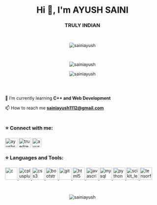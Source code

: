 <h1 align="center">Hi 👋, I'm AYUSH SAINI</h1>
<h3 align="center">TRULY INDIAN</h3>
<br>

<p align="center"> <img src="https://komarev.com/ghpvc/?username=sainiayusha&label=Profile%20views&color=0e75b6&style=flat" alt="sainiayush" /> </p>
<br>

<p align="center"> <img align="center" src="https://github-readme-stats.vercel.app/api?username=sainiayush" alt="sainiayush" /></p>
<p align="center"> <img align="center" src="https://github-readme-stats.vercel.app/api/top-langs/?username=sainiayush&layout=compact&langs_count=20" alt="sainiayush" />
</p>
<br>
<br>

🌱 I’m currently learning **C++ and Web Development**

📫  How to reach me **sainiayush1112@gmail.com**
<br>
<br>

<h3 align="left">⭐ Connect with me:</h3>
<p align="left"> 
<a href="https://www.linkedin.com/in/ayushsaini1005/" target="blank"><img align="center" src="https://cdn.jsdelivr.net/npm/simple-icons@3.0.1/icons/linkedin.svg" alt="ayushsaini1005" height="30" width="40" /></a>
<a href="https://auth.geeksforgeeks.org/user/truedreamer18/practice/" target="blank"><img align="center" src="https://cdn.jsdelivr.net/npm/simple-icons@3.0.1/icons/geeksforgeeks.svg" alt="truedreamer18/practice/" height="30" width="40" /></a>
 <a href="https://leetcode.com/varahamihira/" target="_blank"><img align="center" src="https://upload.wikimedia.org/wikipedia/commons/1/19/LeetCode_logo_black.png" alt="ayushsaini" height="30" width="30"/></a>
</p>

<h3 align="left">⭐ Languages and Tools:</h3>
<p align="left"> <a href="https://www.cprogramming.com/" target="_blank"> <img src="https://amanguptaofficial.netlify.app/images/c.png" alt="c" width="40" height="40"/> </a> <a href="https://www.w3schools.com/cpp/" target="_blank"> <img src="https://amanguptaofficial.netlify.app/images/c++1.png" alt="cplusplus" width="40" height="40"/> </a> <a href="https://www.w3schools.com/css/" target="_blank"> <img src="https://amanguptaofficial.netlify.app/images/css.png" alt="css3" width="40" height="40"/> </a>  <a href="https://getbootstrap.com/docs/5.0/getting-started/introduction/"><img src="https://upload.wikimedia.org/wikipedia/commons/thumb/b/b2/Bootstrap_logo.svg/1200px-Bootstrap_logo.svg.png" alt="bootstrap" width="40" height="40"/></a><a href="https://git-scm.com/" target="_blank"> <img src="https://www.vectorlogo.zone/logos/git-scm/git-scm-icon.svg" alt="git" width="40" height="40"/> </a> <a href="https://www.w3.org/html/" target="_blank"> <img src="https://amanguptaofficial.netlify.app/images/html.png" alt="html5" width="40" height="40"/> </a> <a href="https://developer.mozilla.org/en-US/docs/Web/JavaScript" target="_blank"> <img src="https://amanguptaofficial.netlify.app/images/js.png" alt="javascript" width="40" height="40"/> </a> <a href="https://www.mysql.com/" target="_blank"> <img src="https://amanguptaofficial.netlify.app/images/sql.png" alt="mysql" width="40" height="40"/> </a> <a href="https://www.python.org" target="_blank"> <img src="https://upload.wikimedia.org/wikipedia/commons/c/c3/Python-logo-notext.svg" alt="python" width="40" height="40"/> </a> <a href="https://scikit-learn.org/" target="_blank"> <img src="https://upload.wikimedia.org/wikipedia/commons/0/05/Scikit_learn_logo_small.svg" alt="scikit_learn" width="40" height="40"/> </a> <a href="https://www.tensorflow.org" target="_blank"> <img src="https://www.vectorlogo.zone/logos/tensorflow/tensorflow-icon.svg" alt="tensorflow" width="40" height="40"/> </a></p>

<br>
 
<p align="center"><img align="center" src="https://github-readme-streak-stats.herokuapp.com/?user=sainiayush&" alt="sainiayush" /></p>
 
 
